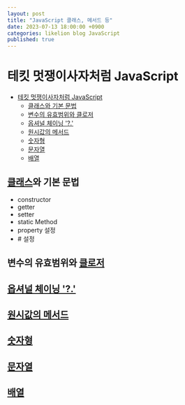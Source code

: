 ```yaml
---
layout: post
title: "JavaScript 클래스, 메서드 등"
date: 2023-07-13 18:00:00 +0900
categories: likelion blog JavaScript
published: true
---
```


# 테킷 멋쟁이사자처럼 JavaScript

- [테킷 멋쟁이사자처럼 JavaScript](#테킷-멋쟁이사자처럼-javascript)
  - [클래스와 기본 문법](#클래스와-기본-문법)
  - [변수의 유효범위와 클로저](#변수의-유효범위와-클로저)
  - [옵셔널 체이닝 '?.'](#옵셔널-체이닝-)
  - [원시값의 메서드](#원시값의-메서드)
  - [숫자형](#숫자형)
  - [문자열](#문자열)
  - [배열](#배열)

## [클래스][]와 기본 문법

- constructor
- getter
- setter
- static Method
- property 설정
- \# 설정

## 변수의 유효범위와 [클로저][변수의 유효범위와 클로저]

## [옵셔널 체이닝 '?.'][옵셔널 체이닝]

## [원시값의 메서드][원시값의 메서드]

## [숫자형][숫자형]

## [문자열][문자열]

## [배열][배열]

[클래스]: https://ko.javascript.info/class
[변수의 유효범위와 클로저]: https://ko.javascript.info/closure
[옵셔널 체이닝]: https://ko.javascript.info/optional-chaining
[원시값의 메서드]: https://ko.javascript.info/primitives-methods
[숫자형]: https://ko.javascript.info/number
[문자열]: https://ko.javascript.info/string
[배열]: https://ko.javascript.info/array
